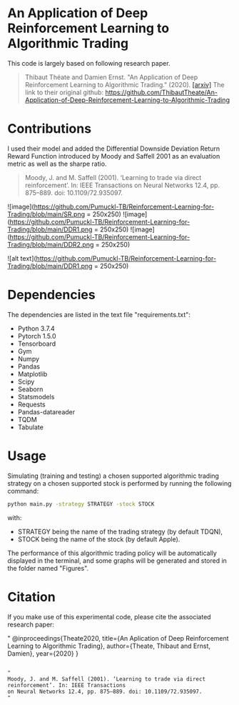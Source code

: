 # An Application of Deep Reinforcement Learning to Algorithmic Trading
This code is largely based on following research paper. 
> Thibaut Théate and Damien Ernst. "An Application of Deep Reinforcement Learning to Algorithmic Trading." (2020).
> [[arxiv]](https://arxiv.org/abs/2004.06627)
The link to their original github: https://github.com/ThibautTheate/An-Application-of-Deep-Reinforcement-Learning-to-Algorithmic-Trading

# Contributions
I used their model and added the Differential Downside Deviation Return Reward Function introduced by Moody and Saffell 2001 as an evaluation metric as well as the sharpe ratio. 

> Moody, J. and M. Saffell (2001). ‘Learning to trade via direct reinforcement’. In: IEEE Transactions
> on Neural Networks 12.4, pp. 875–889. doi: 10.1109/72.935097.

![image](https://github.com/Pumuckl-TB/Reinforcement-Learning-for-Trading/blob/main/SR.png = 250x250)
![image](https://github.com/Pumuckl-TB/Reinforcement-Learning-for-Trading/blob/main/DDR1.png = 250x250)
![image](https://github.com/Pumuckl-TB/Reinforcement-Learning-for-Trading/blob/main/DDR2.png = 250x250)

![alt text](https://github.com/Pumuckl-TB/Reinforcement-Learning-for-Trading/blob/main/DDR1.png = 250x250)


# Dependencies

The dependencies are listed in the text file "requirements.txt":
* Python 3.7.4
* Pytorch 1.5.0
* Tensorboard
* Gym
* Numpy
* Pandas
* Matplotlib
* Scipy
* Seaborn
* Statsmodels
* Requests
* Pandas-datareader
* TQDM
* Tabulate




# Usage

Simulating (training and testing) a chosen supported algorithmic trading strategy on a chosen supported stock is performed by running the following command:

```bash
python main.py -strategy STRATEGY -stock STOCK
```

with:
* STRATEGY being the name of the trading strategy (by default TDQN),
* STOCK being the name of the stock (by default Apple).

The performance of this algorithmic trading policy will be automatically displayed in the terminal, and some graphs will be generated and stored in the folder named "Figures".



# Citation

If you make use of this experimental code, please cite the associated research paper:

"
@inproceedings{Theate2020,
  title={An Aplication of Deep Reinforcement Learning to Algorithmic Trading},
  author={Theate, Thibaut and Ernst, Damien},
  year={2020}
}
```

"
Moody, J. and M. Saffell (2001). ‘Learning to trade via direct reinforcement’. In: IEEE Transactions
on Neural Networks 12.4, pp. 875–889. doi: 10.1109/72.935097.
"
